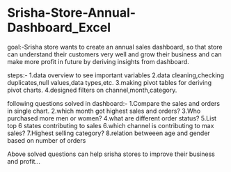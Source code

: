 # Srisha-Store-Annual-Dashboard_Excel
goal:-Srisha store wants to create an annual sales dashboard, so that store can understand their customers very well and grow their business 
and can make more profit in future by deriving insights from dashboard.

steps:-
1.data overview to see important variables
2.data cleaning,checking duplicates,null values,data types,etc.
3.making pivot tables for deriving pivot charts.
4.designed filters on channel,month,category.

following questions solved in dashboard:-
1.Compare the sales and orders in single chart.
2.which month got highest sales and orders?
3.Who purchased more men or women?
4.what are different order status?
5.List top 6 states contributing to sales
6.which channel is contributing to max sales?
7.Highest selling category?
8.relation betweeen age and gender based on number of orders 

Above solved questions can help srisha stores to improve their business and profit...



